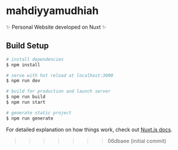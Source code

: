 # mahdiyyamudhiah

:sparkles: Personal Website developed on Nuxt :sparkles:

## Build Setup

```bash
# install dependencies
$ npm install

# serve with hot reload at localhost:3000
$ npm run dev

# build for production and launch server
$ npm run build
$ npm run start

# generate static project
$ npm run generate
```

For detailed explanation on how things work, check out [Nuxt.js docs](https://nuxtjs.org).

> > > > > > > 06dbaee (initial commit)
